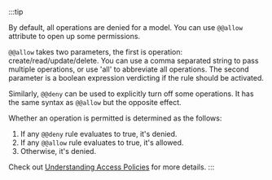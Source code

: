 :::tip

By default, all operations are denied for a model. You can use `@@allow` attribute to open up some permissions.

`@@allow` takes two parameters, the first is operation: create/read/update/delete. You can use a comma separated string to pass multiple operations, or use 'all' to abbreviate all operations. The second parameter is a boolean expression verdicting if the rule should be activated.

Similarly, `@@deny` can be used to explicitly turn off some operations. It has the same syntax as `@@allow` but the opposite effect.

Whether an operation is permitted is determined as the follows:

1. If any `@@deny` rule evaluates to true, it's denied.
1. If any `@@allow` rule evaluates to true, it's allowed.
1. Otherwise, it's denied.

Check out [Understanding Access Policies](/docs/the-complete-guide/part1/access-policy) for more details.
:::
